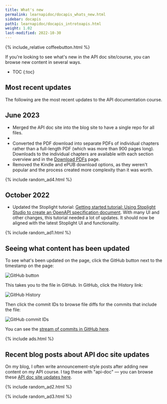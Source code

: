 ```yaml
---
title: What's new
permalink: learnapidoc/docapis_whats_new.html
sidebar: docapis
path1: learnapidoc/docapis_introtoapis.html
weight: 1.02
last-modified: 2022-10-30
---
```


{% include_relative coffeebutton.html %}

If you're looking to see what's new in the API doc site/course, you can browse new content in several ways.

* TOC
{:toc}

<h2>Most recent updates</h2>

The following are the most recent updates to the API documentation course.


## June 2023

* Merged the API doc site into the blog site to have a single repo for all files.
* 
* Converted the PDF download into separate PDFs of individual chapters rather than a full-length PDF (which was more than 900 pages long). Downloads to the individual chapters are available with each section overview and in the [Download  PDFs](download.html) page. 
* Removed the Kindle and ePUB download options, as they weren't popular and the process created more complexity than it was worth.

{% include random_ad4.html %}

## October 2022

* Updated the Stoplight tutorial: [Getting started tutorial: Using Stoplight Studio to create an OpenAPI specification document](pubapis_openapis_quickstart_stoplight.html). With many UI and other changes, this tutorial needed a lot of updates. It should now be aligned with the latest Stoplight UI and functionality.

{% include random_ad1.html %}

## Seeing what content has been updated

To see what's been updated on the page, click the GitHub button next to the timestamp on the page:

<img class="small_medium" src="{{site.api_media}}/github_button_whats_new.png" alt="GitHub button" />

This takes you to the file in GitHub. In GitHub, click the History link:

<img class="small_medium" src="{{site.api_media}}/github_history_view.png" alt="GitHub History" />

Then click the commit IDs to browse file diffs for the commits that include the file:

<img class="small_medium" src="{{site.api_media}}/github_commit_ids.png" alt="GitHub commit IDs" />

You can see the [stream of commits in GitHub here](https://github.com/tomjoht/learnapidoc/commits/main).

{% include ads.html %}

## Recent blog posts about API doc site updates

On my blog, I often write announcement-style posts after adding new content on my API course. I tag these with "api-doc" &mdash; you can browse these [API doc site updates here](https://idratherbewriting.com/category-apidoc-site-updates/).

{% include random_ad2.html %}

{% include random_ad3.html %}
